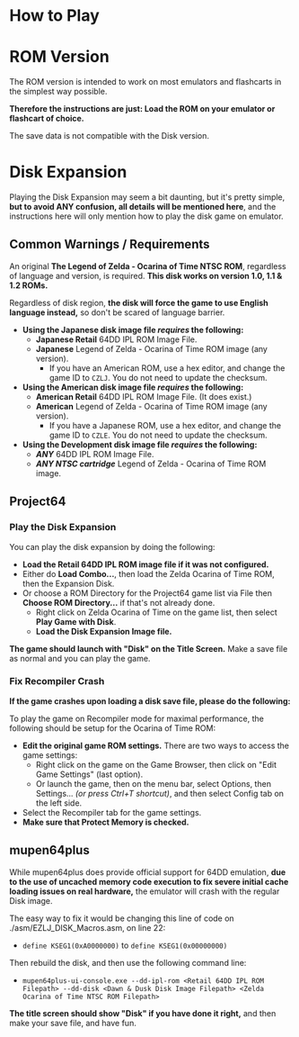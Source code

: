 # How to Play

# ROM Version

The ROM version is intended to work on most emulators and flashcarts in the simplest way possible.

**Therefore the instructions are just: Load the ROM on your emulator or flashcart of choice.**

The save data is not compatible with the Disk version.

# Disk Expansion

Playing the Disk Expansion may seem a bit daunting, but it's pretty simple, **but to avoid ANY confusion, all details will be mentioned here**, and the instructions here will only mention how to play the disk game on emulator.

## Common Warnings / Requirements

An original **The Legend of Zelda - Ocarina of Time NTSC ROM**, regardless of language and version, is required. **This disk works on version 1.0, 1.1 & 1.2 ROMs.**

Regardless of disk region, **the disk will force the game to use English language instead,** so don't be scared of language barrier.

 * **Using the Japanese disk image file _requires_ the following:**
   * **Japanese Retail** 64DD IPL ROM Image File.
   * **Japanese** Legend of Zelda - Ocarina of Time ROM image (any version).
     * If you have an American ROM, use a hex editor, and change the game ID to `CZLJ`. You do not need to update the checksum.
 * **Using the American disk image file _requires_ the following:**
   * **American Retail** 64DD IPL ROM Image File. (It does exist.)
   * **American** Legend of Zelda - Ocarina of Time ROM image (any version).
     * If you have a Japanese ROM, use a hex editor, and change the game ID to `CZLE`. You do not need to update the checksum.
 * **Using the Development disk image file _requires_ the following:**
   * ***ANY*** 64DD IPL ROM Image File.
   * ***ANY NTSC cartridge*** Legend of Zelda - Ocarina of Time ROM image.

## Project64

### Play the Disk Expansion
You can play the disk expansion by doing the following:
 * **Load the Retail 64DD IPL ROM image file if it was not configured.**
 * Either do **Load Combo...**, then load the Zelda Ocarina of Time ROM, then the Expansion Disk.
 * Or choose a ROM Directory for the Project64 game list via File then **Choose ROM Directory...** if that's not already done.
   * Right click on Zelda Ocarina of Time on the game list, then select **Play Game with Disk**.
   * **Load the Disk Expansion Image file.**

**The game should launch with "Disk" on the Title Screen.** Make a save file as normal and you can play the game.

### Fix Recompiler Crash
**If the game crashes upon loading a disk save file, please do the following:**

To play the game on Recompiler mode for maximal performance, the following should be setup for the Ocarina of Time ROM:
 * **Edit the original game ROM settings.** There are two ways to access the game settings:
   * Right click on the game on the Game Browser, then click on "Edit Game Settings" (last option).
   * Or launch the game, then on the menu bar, select Options, then Settings... _(or press Ctrl+T shortcut)_, and then select Config tab on the left side.
 * Select the Recompiler tab for the game settings.
 * **Make sure that Protect Memory is checked.**

## mupen64plus

While mupen64plus does provide official support for 64DD emulation, **due to the use of uncached memory code execution to fix severe initial cache loading issues on real hardware,** the emulator will crash with the regular Disk image.

The easy way to fix it would be changing this line of code on ./asm/EZLJ_DISK_Macros.asm, on line 22:
 * `define KSEG1(0xA0000000)` to `define KSEG1(0x00000000)`

Then rebuild the disk, and then use the following command line:
 * `mupen64plus-ui-console.exe --dd-ipl-rom <Retail 64DD IPL ROM Filepath> --dd-disk <Dawn & Dusk Disk Image Filepath> <Zelda Ocarina of Time NTSC ROM Filepath>`
 
**The title screen should show "Disk" if you have done it right,** and then make your save file, and have fun.
